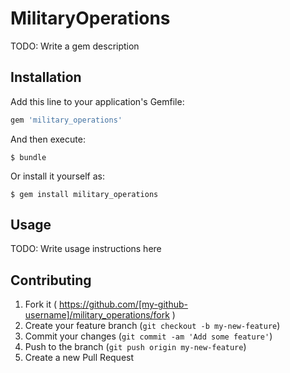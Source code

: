 # MilitaryOperations

TODO: Write a gem description

## Installation

Add this line to your application's Gemfile:

```ruby
gem 'military_operations'
```

And then execute:

    $ bundle

Or install it yourself as:

    $ gem install military_operations

## Usage

TODO: Write usage instructions here

## Contributing

1. Fork it ( https://github.com/[my-github-username]/military_operations/fork )
2. Create your feature branch (`git checkout -b my-new-feature`)
3. Commit your changes (`git commit -am 'Add some feature'`)
4. Push to the branch (`git push origin my-new-feature`)
5. Create a new Pull Request
